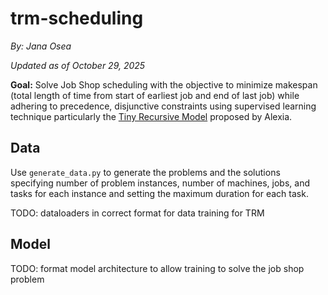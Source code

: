 # trm-scheduling

*By: Jana Osea*

*Updated as of October 29, 2025*


**Goal:** Solve Job Shop scheduling with the objective to minimize makespan (total length of time from start of earliest job and end of last job) while adhering to precedence, disjunctive constraints using supervised learning technique particularly the [Tiny Recursive Model](https://arxiv.org/abs/2510.04871) proposed by Alexia.


## Data

Use `generate_data.py` to generate the problems and the solutions specifying number of problem instances, number of machines, jobs, and tasks for each instance and setting the maximum duration for each task. 

TODO: dataloaders in correct format for data training for TRM

## Model

TODO: format model architecture to allow training to solve the job shop problem
